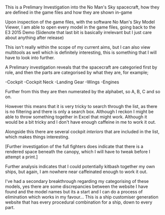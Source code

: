 This is a Prelimary Investigation into the No Man's Sky spacecraft, how they are defined in the game files and how they are shown in-game

Upon inspection of the game files, with the software No Man's Sky Model Viewer, I am able to open every model in the game files, going back to the E3 2015 Demo (Sidenote that last bit is basically irrelevant but I just care about anything after release)


This isn't really within the scope of my current aims, but I can also view multitools as well which is definitely interesting, this is something that I will have to look into further.

A Prelimary investigation reveals that the spacecraft are categoried first by role, and then the parts are categorised by what they are, for example;

-Cockpit
-Cockpit Neck
-Landing Gear
-Wings
-Engines

Further from this they are then numerated by the alphabet, so A, B, C and so on.

However this means that it is very tricky to search through the list, as there is no filtering and there is only a search box. Although I reckon I might be able to throw something together in Excel that might work. Although it would be a bit tricky and I don't have enough caffeine in me to work it out.

Alongside this there are several cockpit *interiors* that are included in the list, which makes things interesting.




[Further investigation of the full fighters does indicate that there is a rendered space beneath the canopy, which I will have to tweak before I attempt a print.]

Further analysis indicates that I could potentially kitbash together my own ships, but again, I am nowhere near caffeinated enough to work it out.

I've had a secondary breakthrough regarding my categorising of these models, yes there are some discrepancies between the website I have found and the model names but its a start and I can do a process of elimination which works in my favour... This is a ship customiser generation website that has every procedural combination for a ship, down to every part.
